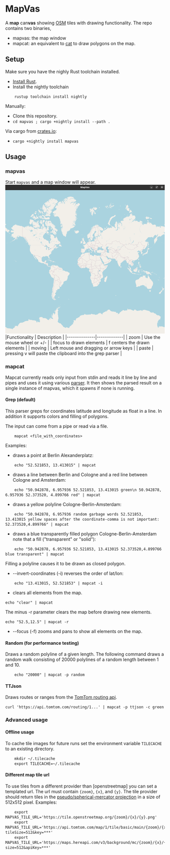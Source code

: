# MapVas

A **map** can**vas** showing [OSM](https://openstreetmap.org) tiles with drawing functionality.
The repo contains two binaries,

- mapvas: the map window
- mapcat: an equivalent to [cat](<https://en.wikipedia.org/wiki/Cat_(Unix)>) to draw polygons on the map.

## Setup

Make sure you have the nighly Rust toolchain installed.

- [Install Rust](https://rustup.rs).
- Install the nightly toolchain

```
    rustup toolchain install nightly
```

Manually:

- Clone this repository.
- `cd mapvas ; cargo +nightly install --path .`

Via cargo from [crates.io](https://crates.io/crates/mapvas):

- `cargo +nightly install mapvas`

## Usage

### mapvas

Start `mapvas` and a map window will appear.
![mapvas](https://github.com/UdHo/mapvas/blob/master/mapvas.png)
|Functionality | Description |
|--------------|-------------|
| zoom | Use the mouse wheel or +/- |
| focus to drawn elements | f centers the drawn elements |
| moving | Left mouse and dragging or arrow keys |
| paste | pressing v will paste the clipboard into the grep parser |

### mapcat

Mapcat currently reads only input from stdin and reads it line by line and pipes and uses it using various [parser](https://github.com/UdHo/mapvas/tree/master/src/parser).
It then shows the parsed result on a single instance of mapvas, which it spawns if none is running.

#### Grep (default)

This parser greps for coordinates latitude and longitude as float in a line. In addition it supports colors and filling of polygons.

The input can come from a pipe or read via a file.

```
    mapcat <file_with_coordinates>
```

Examples:

- draws a point at Berlin Alexanderplatz:

```
    echo "52.521853, 13.413015" | mapcat
```

- draws a line between Berlin and Cologne and a red line between Cologne and Amsterdam:

```
    echo "50.942878, 6.957936 52.521853, 13.413015 green\n 50.942878, 6.957936 52.373520, 4.899766 red" | mapcat
```

- draws a yellow polyline Cologne-Berlin-Amsterdam:

```
    echo "50.942878, 6.957936 random garbage words 52.521853, 13.413015 yellow spaces after the coordinate-comma is not important: 52.373520,4.899766" | mapcat
```

- draws a blue transparently filled polygon Cologne-Berlin-Amsterdam note that a fill ("transparent" or "solid"):

```
    echo "50.942878, 6.957936 52.521853, 13.413015 52.373520,4.899766 blue transparent" | mapcat
```

Filling a polyline causes it to be drawn as closed polygon.

- --invert-coordinates (-i) reverses the order of lat/lon:

```
    echo "13.413015, 52.521853" | mapcat -i
```

- clears all elements from the map.

```
echo "clear" | mapcat
```

The minus -r parameter clears the map before drawing new elements.

```
echo "52.5,12.5" | mapcat -r
```

- --focus (-f) zooms and pans to show all elements on the map.

#### Random (for performance testing)

Draws a random polyline of a given length. The following command draws a random walk consisting of 20000 polylines of a random length between 1 and 10.

```
    echo "20000" | mapcat -p random
```

#### TTJson

Draws routes or ranges from the [TomTom routing api](https://developer.tomtom.com/routing-api/documentation/routing/routing-service).

```
curl 'https://api.tomtom.com/routing/1...' | mapcat -p ttjson -c green
```

### Advanced usage

#### Offline usage

To cache tile images for future runs set the environment variable `TILECACHE` to an existing directory.

```
    mkdir ~/.tilecache
    export TILECACHE=~/.tilecache
```
#### Different map tile url

To use tiles from a different provider than [openstreetmap] you can set a templated url. The url must contain `{zoom}`, `{x}`, and `{y}`. The tile provider should return tiles in the [pseudo/spherical-mercator projection](https://epsg.io/3857) in a size of 512x512 pixel. Examples:

```
    export MAPVAS_TILE_URL='https://tile.openstreetmap.org/{zoom}/{x}/{y}.png'
    export MAPVAS_TILE_URL='https://api.tomtom.com/map/1/tile/basic/main/{zoom}/{x}/{y}.png?tileSize=512&key=***'
    export MAPVAS_TILE_URL='https://maps.hereapi.com/v3/background/mc/{zoom}/{x}/{y}/png8?size=512&apiKey=***'
```

